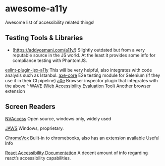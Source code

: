 # awesome-a11y
Awesome list of accessibility related things!

## Testing Tools & Libraries
 - (https://addyosmani.com/a11y/)
  Slightly outdated but from a very reputable source in the JS world. At the least it provides some info for compliance testing with PhantomJS.

[eslint-plugin-jsx-a11y](https://github.com/evcohen/eslint-plugin-jsx-a11y)
  This will be very helpful, also integrates with code analysis such as Istanbul.
[axe-core](https://github.com/dequelabs/axe-core)
  E2e testing module for Selenium (if they use it in their CI pipeline)
[aXe](https://www.deque.com/products/axe/)
  Browser inspector plugin that integrates with the above ^
[WAVE (Web Accessibility Evaluation Tool)](http://wave.webaim.org/extension/)
  Another browser extension

## Screen Readers
[NVAccess](https://www.nvaccess.org/)
  Open source, windows only, widely used

[JAWS](http://www.freedomscientific.com/Products/Blindness/JAWS)
  Windows, proprietary.

[ChromeVox](http://www.chromevox.com/)
  Built-in to chromebooks, also has an extension available
Useful Info

[React Accessibility Documentation](https://reactjs.org/docs/accessibility.html)
  A decent amount of info regarding react’s accessibility capabilities.
